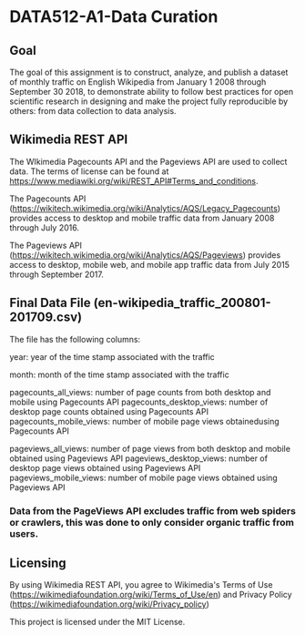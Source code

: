 # DATA512-A1-Data Curation

## Goal

The goal of this assignment is to construct, analyze, and publish a dataset of monthly traffic on English Wikipedia from January 1 2008 through September 30 2018, to demonstrate ability to follow best practices for open scientific research in designing and make the project fully reproducible by others: from data collection to data analysis.

## Wikimedia REST API

The WIkimedia Pagecounts API and the Pageviews API are used to collect data. The terms of license can be found at https://www.mediawiki.org/wiki/REST_API#Terms_and_conditions.

The Pagecounts API (https://wikitech.wikimedia.org/wiki/Analytics/AQS/Legacy_Pagecounts) provides access to desktop and mobile traffic data from January 2008 through July 2016.

The Pageviews API (https://wikitech.wikimedia.org/wiki/Analytics/AQS/Pageviews) provides access to desktop, mobile web, and mobile app traffic data from July 2015 through September 2017.

## Final Data File (en-wikipedia_traffic_200801-201709.csv)

The file has the following columns:

year: year of the time stamp associated with the traffic

month: month of the time stamp associated with the traffic

pagecounts_all_views: number of page counts from both desktop and mobile using Pagecounts API
pagecounts_desktop_views: number of desktop page counts obtained using Pagecounts API
pagecounts_mobile_views: number of mobile page views obtainedusing Pagecounts API

pageviews_all_views: number of page views from both desktop and mobile obtained using Pageviews API
pageviews_desktop_views: number of desktop page views obtained using Pageviews API
pageviews_mobile_views: number of mobile page views obtained using Pageviews API

### Data from the PageViews API excludes traffic from web spiders or crawlers, this was done to only consider organic traffic from users.

## Licensing

By using Wikimedia REST API, you agree to Wikimedia's Terms of Use (https://wikimediafoundation.org/wiki/Terms_of_Use/en) and Privacy Policy (https://wikimediafoundation.org/wiki/Privacy_policy)

This project is licensed under the MIT License.



